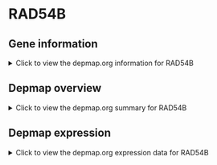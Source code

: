 <h1>RAD54B</h1>

<h2>Gene information</h2>
<details>
  <summary>Click to view the depmap.org information for RAD54B</summary>
  <iframe src="https://depmap.org/portal/gene/RAD54B?tab=about" style="border:none;width:100%;height:800px"></iframe>
</details>

<h2>Depmap overview</h2>
<details>
  <summary>Click to view the depmap.org summary for RAD54B</summary>
  <iframe src="https://depmap.org/portal/gene/RAD54B?tab=overview" style="border:none;width:100%;height:800px"></iframe>
</details>

<h2>Depmap expression</h2>
<details>
  <summary>Click to view the depmap.org expression data for RAD54B</summary>
  <iframe src="https://depmap.org/portal/gene/RAD54B?tab=characterization" style="border:none;width:100%;height:800px"></iframe>
</details>


<!--
<h2>Reactome Pathway diagram</h2>
PNAME
-->


